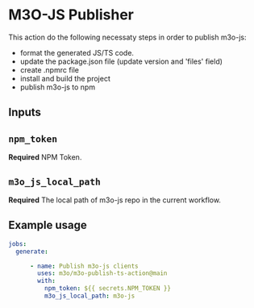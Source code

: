 # M3O-JS Publisher

This action do the following necessaty steps in order to publish m3o-js:

- format the generated JS/TS code.
- update the package.json file (update version and 'files' field)
- create .npmrc file
- install and build the project
- publish m3o-js to npm

## Inputs

## `npm_token`

**Required** NPM Token.

## `m3o_js_local_path`

**Required** The local path of m3o-js repo in the current workflow.

<!-- ## Outputs

## `success`

The result of this Action -->

## Example usage

```yaml
jobs:
  generate:

      - name: Publish m3o-js clients
        uses: m3o/m3o-publish-ts-action@main
        with:
          npm_token: ${{ secrets.NPM_TOKEN }}
          m3o_js_local_path: m3o-js
```

